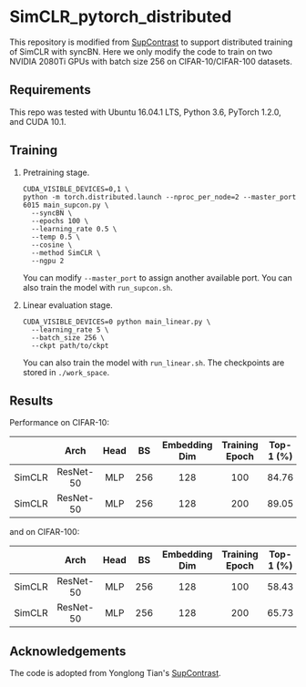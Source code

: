 # SimCLR_pytorch_distributed

This repository is modified from [SupContrast](https://github.com/HobbitLong/SupContrast) to support distributed training of SimCLR with syncBN. Here we only modify the code to train on two NVIDIA 2080Ti GPUs with batch size 256 on CIFAR-10/CIFAR-100 datasets.

## Requirements

This repo was tested with Ubuntu 16.04.1 LTS, Python 3.6, PyTorch 1.2.0, and CUDA 10.1. 

## Training

1. Pretraining stage.

   ```
   CUDA_VISIBLE_DEVICES=0,1 \
   python -m torch.distributed.launch --nproc_per_node=2 --master_port 6015 main_supcon.py \
     --syncBN \
     --epochs 100 \
     --learning_rate 0.5 \
     --temp 0.5 \
     --cosine \
     --method SimCLR \
     --ngpu 2 
   ```

   You can modify ```--master_port``` to assign another available port. You can also train the model with ```run_supcon.sh```.

2. Linear evaluation stage.

   ```
   CUDA_VISIBLE_DEVICES=0 python main_linear.py \
     --learning_rate 5 \
     --batch_size 256 \
     --ckpt path/to/ckpt
   ```

   You can also train the model with ```run_linear.sh```. The checkpoints are stored in ```./work_space```.

## Results

Performance on CIFAR-10:

|        |   Arch    | Head |  BS  | Embedding Dim | Training Epoch | Top-1 (%) | Top-5 (%) |
| :----: | :-------: | :--: | :--: | :-----------: | :------------: | :-------: | :-------: |
| SimCLR | ResNet-50 | MLP  | 256  |      128      |      100       |   84.76   |   99.36   |
| SimCLR | ResNet-50 | MLP  | 256  |      128      |      200       |   89.05   |   99.69   |

and on CIFAR-100:

|        |   Arch    | Head |  BS  | Embedding Dim | Training Epoch | Top-1 (%) | Top-5 (%) |
| :----: | :-------: | :--: | :--: | :-----------: | :------------: | :-------: | :-------: |
| SimCLR | ResNet-50 | MLP  | 256  |      128      |      100       |   58.43   |   85.26   |
| SimCLR | ResNet-50 | MLP  | 256  |      128      |      200       |   65.73   |   89.64   |

## Acknowledgements
The code is adopted from Yonglong Tian's [SupContrast](https://github.com/HobbitLong/SupContrast).

